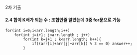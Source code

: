 2차 기출
<br>

#### 2.4 합이 K배가 되는 수 : 조합인줄 알았는데 3중 for문으로 가능

	for(int i=0;i<arr.length;i++)
		for(int j=i+1; j<arr.length ; j++)
			for(int k=j+1 ; k<arr.length; k++){
				if((arr[i]+arr[j]+arr[k]) % 3 == 0) answer++;
			}

